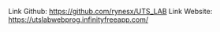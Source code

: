 Link Github: https://github.com/rynesx/UTS_LAB
Link Website: https://utslabwebprog.infinityfreeapp.com/